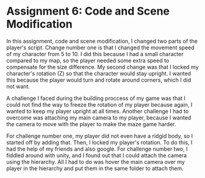 # Assignment 6: Code and Scene Modification
In this assignment, code and scene modification, I changed two parts of the player's script. Change number one is that I changed the movement speed of my character from 5 to 10. I did this because I had a small character compared to my map, so the player needed some extra speed to compensate for the size difference. My second change was that I locked my character's rotation (Z) so that the character would stay upright. I wanted this because the player would turn and rotate around corners, which I did not want.

A challenge I faced during the building proccess of my game was that I could not find the way to freeze the rotation of my player because again, I wanted to keep my player upright at all times. Another challenge I had to overcome was attaching my main camera to my player, because I wanted the camera to move with the player to make the maze game harder. 

For challenge number one, my player did not even have a ridgid body, so I started off by adding that. Then, I locked my player's rotation. To do this, I had the help of my friends and also google. For challenge number two, I fiddled around with unity, and I found out that I could attach the camera using the hierarchy. All I had to do was hover the main camera over my player in the hierarchy and put them in the same folder to attach them.
